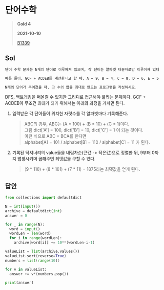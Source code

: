 # 단어수학
>
> **Gold 4**
>
> **2021-10-10**
>
> [B1339](https://www.acmicpc.net/problem/1339)


## Sol
```markdown
단어 수학 문제는 N개의 단어로 이루어져 있으며, 각 단어는 알파벳 대문자로만 이루어져 있다. 이때, 각 알파벳 대문자를 0부터 9까지의 숫자 중 하나로 바꿔서 N개의 수를 합하는 문제이다. 같은 알파벳은 같은 숫자로 바꿔야 하며, 두 개 이상의 알파벳이 같은 숫자로 바뀌어지면 안 된다.

예를 들어, GCF + ACDEB를 계산한다고 할 때, A = 9, B = 4, C = 8, D = 6, E = 5, F = 3, G = 7로 결정한다면, 두 수의 합은 99437이 되어서 최대가 될 것이다.

N개의 단어가 주어졌을 때, 그 수의 합을 최대로 만드는 프로그램을 작성하시오.
```

DFS, 백트래킹을 떠올릴 수 있지만 그리디로 접근해야 풀리는 문제이다.
GCF + ACDEB이 무조건 최대가 되기 위해서는 아래의 과정을 거치면 된다.


1. 입력받은 각 단어들이 위치한 자릿수를 각 알파벳마다 기록해준다.
    > ABC의 경우, ABC는 (A * 100) + (B * 10) + (C * 1)이다.  
    > 그럼 dict['A'] = 100, dict['B'] = 10, dict['C'] = 1 이 되는 것이다.  
    > 이런 식으로 ABC + BCA를 한다면  
    > alphabet[A] = 101  / alphabet[B] = 110  / alphabet[C] = 11  가 된다.
 
2. 기록된 딕셔너리의 value들을 내림차순(큰값 -> 작은값)으로 정렬한 뒤, 9부터 0까지 맵핑시키며 곱해주면 최댓값을 구할 수 있다.
    > (9 * 110) + (8 * 101) + (7 * 11) = 1875라는 최댓값을 얻게 된다.


## 답안
```python
from collections import defaultdict

N = int(input())
archive = defaultdict(int)
answer = 0

for _ in range(N):
  word = input()
  wordLen = len(word)
  for i in range(wordLen):
    archive[word[i]] += 10**(wordLen-i-1)

valueList = list(archive.values())
valueList.sort(reverse=True)
numbers = list(range(10))

for v in valueList:
  answer += v*(numbers.pop())

print(answer)
```